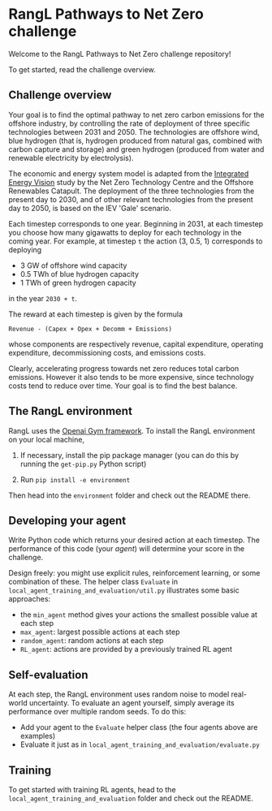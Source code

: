 # RangL Pathways to Net Zero challenge

Welcome to the RangL Pathways to Net Zero challenge repository! 

To get started, read the challenge overview.

## Challenge overview

Your goal is to find the optimal pathway to net zero carbon emissions for the offshore industry, by controlling the rate of deployment of three specific technologies between 2031 and 2050. The technologies are offshore wind, blue hydrogen (that is, hydrogen produced from natural gas, combined with carbon capture and storage) and green hydrogen (produced from water and renewable electricity by electrolysis).

The economic and energy system model is adapted from the [Integrated Energy Vision](https://ore.catapult.org.uk/press-releases/reimagining-a-net-zero-north-sea-an-integrated-energy-vision-for-2050/) study by the Net Zero Technology Centre and the Offshore Renewables Catapult. The deployment of the three technologies from the present day to 2030, and of other relevant technologies from the present day to 2050, is based on the IEV 'Gale' scenario.

Each timestep corresponds to one year. Beginning in 2031, at each timestep you choose how many gigawatts to deploy for each technology in the coming year. For example, at timestep `t` the action (3, 0.5, 1) corresponds to deploying 

* 3 GW of offshore wind capacity
* 0.5 TWh of blue hydrogen capacity
* 1 TWh of green hydrogen capacity

in the year `2030 + t`.

The reward at each timestep is given by the formula

`Revenue - (Capex + Opex + Decomm + Emissions)`

whose components are respectively revenue, capital expenditure, operating expenditure, decommissioning costs, and emissions costs.

Clearly, accelerating progress towards net zero reduces total carbon emissions. However it also tends to be more expensive, since technology costs tend to reduce over time. Your goal is to find the best balance.

## The RangL environment

RangL uses the [Openai Gym framework](https://gym.openai.com). To install the RangL environment on your local machine, 

1. If necessary, install the pip package manager (you can do this by running the `get-pip.py` Python script)

2. Run `pip install -e environment`

Then head into the `environment` folder and check out the README there.

## Developing your agent

Write Python code which returns your desired action at each timestep. The performance of this code (your _agent_) will determine your score in the challenge. 

Design freely: you might use explicit rules, reinforcement learning, or some combination of these. The helper class `Evaluate` in `local_agent_training_and_evaluation/util.py` illustrates some basic approaches:

* the `min_agent` method gives your actions the smallest possible value at each step
* `max_agent`: largest possible actions at each step
* `random_agent`: random actions at each step
* `RL_agent`: actions are provided by a previously trained RL agent

## Self-evaluation

At each step, the RangL environment uses random noise to model real-world uncertainty. To evaluate an agent yourself, simply average its performance over multiple random seeds. To do this:

* Add your agent to the `Evaluate` helper class (the four agents above are examples)
* Evaluate it just as in `local_agent_training_and_evaluation/evaluate.py`

## Training 

To get started with training RL agents, head to the `local_agent_training_and_evaluation` folder and check out the README.
